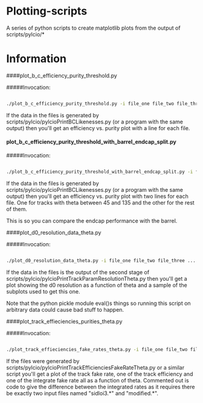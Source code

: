 Plotting-scripts
================

A series of python scripts to create matplotlib plots from the output of scripts/pylcio/*

# Information

####plot_b_c_efficiency_purity_threshold.py

#####Invocation:

```bash

./plot_b_c_efficiency_purity_threshold.py -i file_one file_two file_three ...

```

If the data in the files is generated by scripts/pylcio/pylcioPrintBCLikenesses.py (or a program with the same output) then you'll get an efficiency vs. purity plot with a line for each file.

#### plot_b_c_efficiency_purity_threshold_with_barrel_endcap_split.py

#####Invocation:

```bash

./plot_b_c_efficiency_purity_threshold_with_barrel_endcap_split.py -i file_one file_two file_three ...

```

If the data in the files is generated by scripts/pylcio/pylcioPrintBCLikenesses.py (or a program with the same output) then you'll get an efficiency vs. purity plot with two lines for each file. One for tracks with theta between 45 and 135 and the other for the rest of them.

This is so you can compare the endcap performance with the barrel.

####plot_d0_resolution_data_theta.py

#####Invocation:

```bash

./plot_d0_resolution_data_theta.py -i file_one file_two file_three ...

```

If the data in the files is the output of the second stage of scripts/pylcio/pylcioPrintTrackParamResolutionTheta.py then you'll get a plot showing the d0 resolution as a function of theta and a sample of the subplots used to get this one.

Note that the python pickle module eval()s things so running this script on arbitrary data could cause bad stuff to happen.


####plot_track_effieciencies_purities_theta.py

#####Invocation:

```bash

./plot_track_effieciencies_fake_rates_theta.py -i file_one file_two file_three ...

```
If the files were generated by scripts/pylcio/pylcioPrintTrackEfficienciesFakeRateTheta.py or a similar script you'll get a plot of the track fake rate, one of the track efficiency and one of the integrate fake rate all as a function of theta. Commented out is code to give the difference between the integrated rates as it requires there be exactly two input files named "sidloi3.\*" and "modified.\*".
